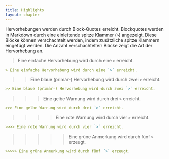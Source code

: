 ```yaml
---
title: Highlights
layout: chapter
---
```


Hervorhebungen werden durch Block-Quotes erreicht. Blockquotes werden in Markdown durch eine einleitende spitze Klammer (`>`) angezeigt. Diese Blöcke können verschachtelt werden, indem zusätzliche spitze Klammern eingefügt werden. Die Anzahl verschachtelten Blöcke zeigt die Art der Hervorhebung an. 

> Eine einfache Hervorhebung wird durch eine `>` erreicht. 

```markdown
> Eine einfache Hervorhebung wird durch eine `>` erreicht. 
```

>> Eine blaue (primär-) Hervorhebung wird durch zwei `>` erreicht. 

```markdown
>> Eine blaue (primär-) Hervorhebung wird durch zwei `>` erreicht. 
```

>>> Eine gelbe Warnung wird durch drei `>` erreicht.

```markdown
>>> Eine gelbe Warnung wird durch drei `>` erreicht.
```

>>>> Eine rote Warnung wird durch vier `>` erreicht.

```markdown
>>>> Eine rote Warnung wird durch vier `>` erreicht.
```

>>>>> Eine grüne Anmerkung wird durch fünf `>` erzeugt.

```markdown
>>>>> Eine grüne Anmerkung wird durch fünf `>` erzeugt.
```
